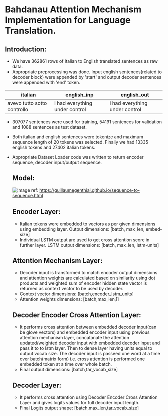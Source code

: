 # Bahdanau Attention Mechanism Implementation for Language Translation.

## Introduction:
- We have 362861 rows of Italian to English translated sentences as raw data.
- Appropriate preprocessing was done. Input english sentences(related to decoder block) were appended by 'start' and output decoder sentences were appended with 'end' token.
  
|italian                    |english_inp                           |english_out                         |
|---------------------------|--------------------------------------|------------------------------------|
|avevo tutto sotto controllo|<start> i had everything under control|i had everything under control <end>|

- 307077 sentences were used for training, 54191 sentences for validation and 1088 sentences as test dataset.
- Both italian and english sentences were tokenize and maximum sequence length of 20 tokens was selected. Finally we had 13335 english tokens and 27402 italian tokens.
- Appropriate Dataset Loader code was written to return encoder sequence, decoder input/output sequence.

  ## Model:
  ![image](https://github.com/m92vyas/Implementing_Attention_Mechanism_for_language_translation/assets/126826477/54a35bbc-c3e3-41a9-b192-72a2aac61981)
  ref: https://guillaumegenthial.github.io/sequence-to-sequence.html

  ## Encoder Layer:
  - Italian tokens were embedded to vectors as per given dimensions using embedding layer. Output dimensions: [batch, max_len, embed-size]
  - Individual LSTM output are used to get cross attention score in further layer. LSTM output dimensions: [batch, max_len, lstm-units]
 
  ## Attention Mechanism Layer:
  - Decoder input is transformed to match encoder output dimensions and attention weights are calculated based on similarity using dot 
    products and weighted sum of encoder hidden state vector is returned as context vector to be used by decoder.
  - Context vector dimensions: [batch,encoder_lstm_units]
  - Attention weights dimensions: [batch,max_len,1]

  ## Decoder Encoder Cross Attention Layer:
  - It performs cross attention between embedded decoder input(can be glove vectors) and embedded encoder input using previous attention 
    mechanism layer, concatanate the attention updated/weighted decoder input with embedded decoder input and pass it to to lstm layer. 
    Then to dense layer having units equal to output vocab size. The decoder input is passeed one word at a time over batch(matrix form) 
    i.e. cross attention is performed one embedded token at a time over whole batch.
  - Final output dimensions: [batch,tar_vocab_size]
 
  ## Decoder Layer:
  - It performs cross attention using Decoder Encoder Cross Attention Layer and gives logits values for full decoder input length.
  - Final Logits output shape: [batch,max_len,tar_vocab_size]
  

